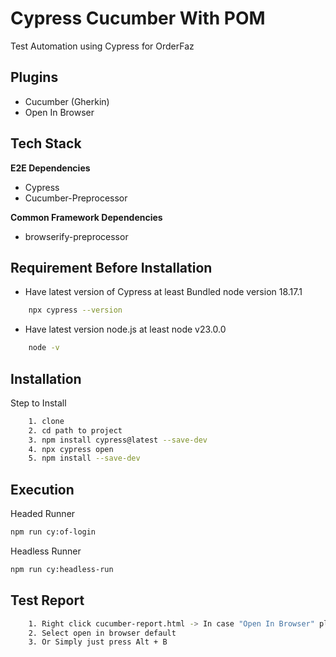 
# Cypress Cucumber With POM

Test Automation using Cypress for OrderFaz

## Plugins

- Cucumber (Gherkin)
- Open In Browser

## Tech Stack

**E2E Dependencies** 

- Cypress 
- Cucumber-Preprocessor

**Common Framework Dependencies** 

- browserify-preprocessor

## Requirement Before Installation

- Have latest version of Cypress at least Bundled node version 18.17.1
```bash
    npx cypress --version
```
- Have latest version node.js at least node v23.0.0
```bash
    node -v
```


## Installation

Step to Install 

```bash
    1. clone
    2. cd path to project
    3. npm install cypress@latest --save-dev
    4. npx cypress open
    5. npm install --save-dev
```
    
## Execution

Headed Runner
```bash
npm run cy:of-login
```
Headless Runner
```bash
npm run cy:headless-run
```

## Test Report

```bash
    1. Right click cucumber-report.html -> In case "Open In Browser" plugin already installed
    2. Select open in browser default
    3. Or Simply just press Alt + B
```
